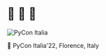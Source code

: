 # 🎒 🚴 🌿

![PyCon Italia](https://pbs.twimg.com/profile_banners/1325817213773701120/1674567143/1500x500)

📸 PyCon Italia'22, Florence, Italy

<!-- <details>
  <summary>📊 <b><i>GitHub Stats</i></b></summary>
  <br>
    <p align="center">
      <img width=40.2% src="https://github-readme-stats.vercel.app/api/top-langs/?username=yednapg&layout=compact">
      <img width=48% src="https://github-readme-streak-stats.herokuapp.com?user=yednapg">
    </p>
</details> -->
